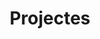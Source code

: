 ---
title: "Projectes"
slug: "projects"
layout: "project"
menu:
    main:
        weight: 3
        params: 
            icon: search
---